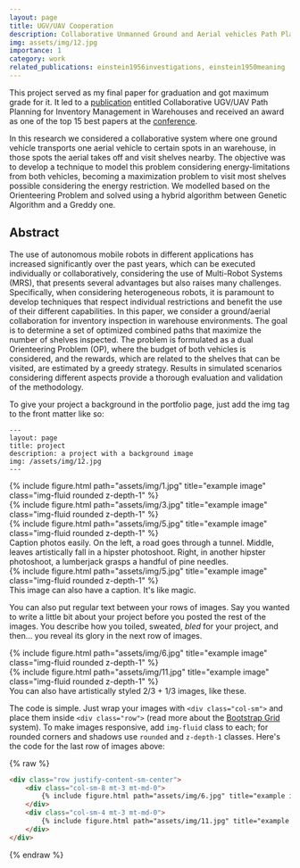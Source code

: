 ```yaml
---
layout: page
title: UGV/UAV Cooperation
description: Collaborative Unmanned Ground and Aerial vehicles Path Planning for Inventory Management in Warehouses.
img: assets/img/12.jpg
importance: 1
category: work
related_publications: einstein1956investigations, einstein1950meaning
---
```

This project served as my final paper for graduation and got maximum grade for it. It led to a [publication](https://ieeexplore.ieee.org/document/9995748) entitled Collaborative UGV/UAV Path Planning for Inventory Management in Warehouses and received an award as one of the top 15 best papers at the [conference](https://fei.edu.br/robotica/lars-sbr/).

In this research we considered a collaborative system where one ground vehicle transports one aerial vehicle to certain spots in an warehouse, in those spots the aerial takes off and visit shelves nearby. The objective was to develop a technique to model this problem considering energy-limitations from both vehicles, becoming a maximization problem to visit most shelves possible considering the energy restriction. We modelled based on the Orienteering Problem and solved using a hybrid algorithm between Genetic Algorithm and a Greddy one.

## Abstract
The use of autonomous mobile robots in different applications has increased significantly over the past years, which can be executed individually or collaboratively, considering the use of Multi-Robot Systems (MRS), that presents several advantages but also raises many challenges. Specifically, when considering heterogeneous robots, it is paramount to develop techniques that respect individual restrictions and benefit the use of their different capabilities. In this paper, we consider a ground/aerial collaboration for inventory inspection in warehouse environments. The goal is to determine a set of optimized combined paths that maximize the number of shelves inspected. The problem is formulated as a dual Orienteering Problem (OP), where the budget of both vehicles is considered, and the rewards, which are related to the shelves that can be visited, are estimated by a greedy strategy. Results in simulated scenarios considering different aspects provide a thorough evaluation and validation of the methodology.

To give your project a background in the portfolio page, just add the img tag to the front matter like so:

    ---
    layout: page
    title: project
    description: a project with a background image
    img: /assets/img/12.jpg
    ---

<div class="row">
    <div class="col-sm mt-3 mt-md-0">
        {% include figure.html path="assets/img/1.jpg" title="example image" class="img-fluid rounded z-depth-1" %}
    </div>
    <div class="col-sm mt-3 mt-md-0">
        {% include figure.html path="assets/img/3.jpg" title="example image" class="img-fluid rounded z-depth-1" %}
    </div>
    <div class="col-sm mt-3 mt-md-0">
        {% include figure.html path="assets/img/5.jpg" title="example image" class="img-fluid rounded z-depth-1" %}
    </div>
</div>
<div class="caption">
    Caption photos easily. On the left, a road goes through a tunnel. Middle, leaves artistically fall in a hipster photoshoot. Right, in another hipster photoshoot, a lumberjack grasps a handful of pine needles.
</div>
<div class="row">
    <div class="col-sm mt-3 mt-md-0">
        {% include figure.html path="assets/img/5.jpg" title="example image" class="img-fluid rounded z-depth-1" %}
    </div>
</div>
<div class="caption">
    This image can also have a caption. It's like magic.
</div>

You can also put regular text between your rows of images.
Say you wanted to write a little bit about your project before you posted the rest of the images.
You describe how you toiled, sweated, *bled* for your project, and then... you reveal its glory in the next row of images.


<div class="row justify-content-sm-center">
    <div class="col-sm-8 mt-3 mt-md-0">
        {% include figure.html path="assets/img/6.jpg" title="example image" class="img-fluid rounded z-depth-1" %}
    </div>
    <div class="col-sm-4 mt-3 mt-md-0">
        {% include figure.html path="assets/img/11.jpg" title="example image" class="img-fluid rounded z-depth-1" %}
    </div>
</div>
<div class="caption">
    You can also have artistically styled 2/3 + 1/3 images, like these.
</div>


The code is simple.
Just wrap your images with `<div class="col-sm">` and place them inside `<div class="row">` (read more about the <a href="https://getbootstrap.com/docs/4.4/layout/grid/">Bootstrap Grid</a> system).
To make images responsive, add `img-fluid` class to each; for rounded corners and shadows use `rounded` and `z-depth-1` classes.
Here's the code for the last row of images above:

{% raw %}
```html
<div class="row justify-content-sm-center">
    <div class="col-sm-8 mt-3 mt-md-0">
        {% include figure.html path="assets/img/6.jpg" title="example image" class="img-fluid rounded z-depth-1" %}
    </div>
    <div class="col-sm-4 mt-3 mt-md-0">
        {% include figure.html path="assets/img/11.jpg" title="example image" class="img-fluid rounded z-depth-1" %}
    </div>
</div>
```
{% endraw %}
